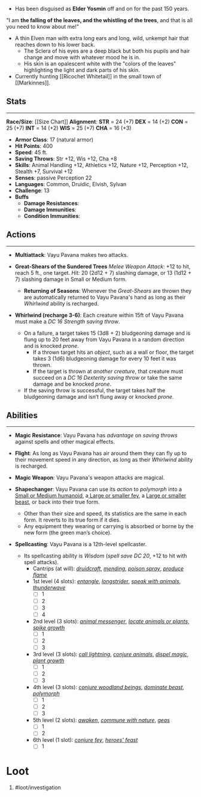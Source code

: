 - Has been disguised as **Elder Yosmin** off and on for the past 150 years.

"I am **the falling of the leaves, and the whistling of the trees**, and that is all you need to know about me!"

- A thin Elven man with extra long ears and long, wild, unkempt hair that reaches down to his lower back. 
	- The Sclera of his eyes are a deep black but both his pupils and hair change and move with whatever mood he is in.
	- His skin is an opalescent white with the "colors of the leaves" highlighting the light and dark parts of his skin. 
- Currently hunting [[Ricochet Whitetail]] in the small town of [[Markinnes]].

## Stats
---
**Race/Size**:
	[[Size Chart]]
**Alignment**:
	**STR** = 24 (+7)
	**DEX** = 14 (+2)
	**CON** = 25 (+7)
	**INT** = 14 (+2)
	**WIS** = 25 (+7)
	**CHA** = 16 (+3)
-   **Armor Class**: 17 (natural armor)
-   **Hit Points**: 400
-   **Speed**: 45 ft.
-   **Saving Throws**: Str +12, Wis +12, Cha +8
-   **Skills**: Animal Handling +12, Athletics +12, Nature +12, Perception +12, Stealth +7, Survival +12
-   **Senses**: passive Perception 22 
-   **Languages**: Common, Druidic, Elvish, Sylvan
-   **Challenge**: 13 
-   **Buffs**
	-   **Damage Resistances**:
	-   **Damage Immunities**:
	-   **Condition Immunities**:

## Actions
---
- **Multiattack**: Vayu Pavana makes two attacks.

- **Great-Shears of the Sundered Trees** *Melee Weapon Attack*: +12 to hit, reach 5 ft., one target. _Hit:_ 20 (2d12 + 7) slashing damage, or 13 (1d12 + 7) slashing damage in Small or Medium form.
	- **Returning of Seasons**: Whenever the *Great-Shears* are thrown they are automatically returned to Vayu Pavana's hand as long as their *Whirlwind* ability is recharged.

- **Whirlwind (recharge 3-6)**: Each creature within 15ft of Vayu Pavana must make a *DC 16 Strength saving throw*. 
	- On a failure, a target takes 15 (3d8 + 2) bludgeoning damage and is flung up to 20 feet away from Vayu Pavana in a random direction and is knocked *prone*. 
		- If a thrown target hits an *object*, such as a wall or floor, the target takes 3 (1d6) bludgeoning damage for every 10 feet it was thrown. 
		- If the target is thrown at *another creature*, that creature must succeed on a *DC 16 Dexterity saving throw* or take the same damage and be knocked *prone*. 
	- If the saving throw is successful, the target takes half the bludgeoning damage and isn’t flung away or knocked *prone*.

## Abilities
---
- **Magic Resistance**: Vayu Pavana has *advantage* on *saving throws* against spells and other magical effects.

- **Flight**: As long as Vayu Pavana has air around them they can fly up to their movement speed in any direction, as long as their *Whirlwind* ability is recharged.

- **Magic Weapon**: Vayu Pavana's weapon attacks are magical.

- **Shapechanger**: Vayu Pavana can use its *action* to *polymorph* into a <u>Small or Medium humanoid</u>, a<u> Large or smaller fey</u>, a <u>Large or smaller beast</u>, or back into their true form. 
	- Other than their size and speed, its statistics are the same in each form. It reverts to its true form if it dies. 
	- Any equipment they wearing or carrying is absorbed or borne by the new form (the green man’s choice).

- **Spellcasting**: Vayu Pavana is a 12th-level spellcaster. 
	- Its spellcasting ability is *Wisdom* (*spell save DC 20*, +12 to hit with spell attacks).
		- Cantrips (at will): [_druidcraft_](https://www.dandwiki.com/wiki/5e_SRD:Druidcraft "5e SRD:Druidcraft"), [_mending_](https://www.dandwiki.com/wiki/5e_SRD:Mending "5e SRD:Mending"), [_poison spray_](https://www.dandwiki.com/wiki/5e_SRD:Poison_Spray "5e SRD:Poison Spray"), [_produce flame_](https://www.dandwiki.com/wiki/5e_SRD:Produce_Flame "5e SRD:Produce Flame")  
		- 1st level (4 slots): [_entangle_](https://www.dandwiki.com/wiki/5e_SRD:Entangle "5e SRD:Entangle"), [_longstrider_](https://www.dandwiki.com/wiki/5e_SRD:Longstrider "5e SRD:Longstrider"), [_speak with animals_](https://www.dandwiki.com/wiki/5e_SRD:Speak_with_Animals "5e SRD:Speak with Animals"), [_thunderwave_](https://www.dandwiki.com/wiki/5e_SRD:Thunderwave "5e SRD:Thunderwave") 
			- [ ] 1
			- [ ] 2
			- [ ] 3
			- [ ] 4
		- 2nd level (3 slots): [_animal messenger_](https://www.dandwiki.com/wiki/5e_SRD:Animal_Messenger "5e SRD:Animal Messenger"), [_locate animals or plants_](https://www.dandwiki.com/wiki/5e_SRD:Locate_Animals_or_Plants "5e SRD:Locate Animals or Plants"), [_spike growth_](https://www.dandwiki.com/wiki/5e_SRD:Spike_Growth "5e SRD:Spike Growth")  
			- [ ] 1
			- [ ] 2
			- [ ] 3
		- 3rd level (3 slots): [_call lightning_](https://www.dandwiki.com/wiki/5e_SRD:Call_Lightning "5e SRD:Call Lightning"), [_conjure animals_](https://www.dandwiki.com/wiki/5e_SRD:Conjure_Animals "5e SRD:Conjure Animals"), [_dispel magic_](https://www.dandwiki.com/wiki/5e_SRD:Dispel_Magic "5e SRD:Dispel Magic"), [_plant growth_](https://www.dandwiki.com/wiki/5e_SRD:Plant_Growth "5e SRD:Plant Growth")  
			- [ ] 1
			- [ ] 2
			- [ ] 3
		- 4th level (3 slots): [_conjure woodland beings_](https://www.dandwiki.com/wiki/5e_SRD:Conjure_Woodland_Beings "5e SRD:Conjure Woodland Beings"), [_dominate beast_](https://www.dandwiki.com/wiki/5e_SRD:Dominate_Beast "5e SRD:Dominate Beast"), [_polymorph_](https://www.dandwiki.com/wiki/5e_SRD:Polymorph "5e SRD:Polymorph")  
			- [ ] 1
			- [ ] 2
			- [ ] 3
		- 5th level (2 slots): [_awaken_](https://www.dandwiki.com/wiki/5e_SRD:Awaken "5e SRD:Awaken"), [_commune with nature_](https://www.dandwiki.com/wiki/5e_SRD:Commune_with_Nature "5e SRD:Commune with Nature"), [_geas_](https://www.dandwiki.com/wiki/5e_SRD:Geas "5e SRD:Geas")  
			- [ ] 1
			- [ ] 2
		- 6th level (1 slot): [_conjure fey_](https://www.dandwiki.com/wiki/5e_SRD:Conjure_Fey "5e SRD:Conjure Fey"), [_heroes' feast_](https://www.dandwiki.com/wiki/5e_SRD:Heroes%27_Feast "5e SRD:Heroes' Feast")
			- [ ] 1

# Loot
1. #loot/investigation 
	